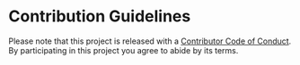 # Contribution Guidelines

Please note that this project is released with a [Contributor Code of Conduct](code-of-conduct.md). By participating in this project you agree to abide by its terms.

